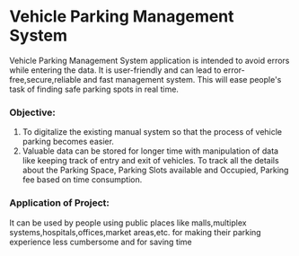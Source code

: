 # Vehicle Parking Management System

Vehicle Parking Management System application is intended to avoid errors while entering the data. It is user-friendly and can lead to error-free,secure,reliable and fast management system.
This will ease people's task of finding safe parking spots in real time.

### Objective:

1. To digitalize the existing manual system so that the process of vehicle parking becomes easier.
2. Valuable data can be stored for longer time with manipulation of data like keeping track of entry and exit of vehicles.
To track all the details about the Parking Space, Parking Slots available and Occupied, Parking fee based on time consumption.

### Application of Project:

It can be used by people using public places like malls,multiplex systems,hospitals,offices,market areas,etc. for making their parking experience less cumbersome and for saving time

